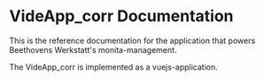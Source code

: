 # VideApp_corr Documentation

This is the reference documentation for the application that powers Beethovens Werkstatt's monita-management.

The VideApp_corr is implemented as a vuejs-application.
